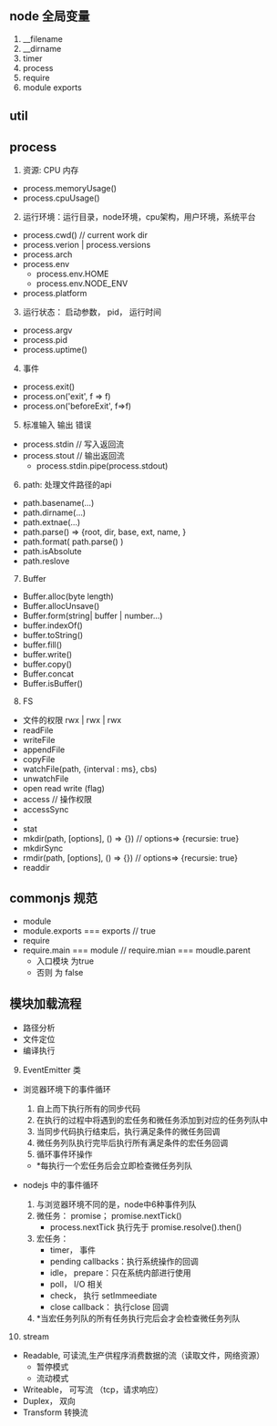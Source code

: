 ## node 全局变量
1. __filename
2. __dirname
3. timer
4. process
5. require
6. module exports

## util

## process
1. 资源: CPU 内存
  - process.memoryUsage()
  - process.cpuUsage()
2. 运行环境：运行目录，node环境，cpu架构，用户环境，系统平台
  - process.cwd() // current work dir
  - process.verion | process.versions
  - process.arch
  - process.env
    - process.env.HOME
    - process.env.NODE_ENV
  - process.platform
3. 运行状态： 启动参数， pid， 运行时间
  - process.argv
  - process.pid
  - process.uptime()
4. 事件
  - process.exit()
  - process.on('exit', f => f)
  - process.on('beforeExit', f=>f)
5. 标准输入 输出 错误
  - process.stdin // 写入返回流
  - process.stout // 输出返回流
    - process.stdin.pipe(process.stdout)
6. path: 处理文件路径的api
  - path.basename(...)
  - path.dirname(...)
  - path.extnae(...)
  - path.parse() => {root, dir, base, ext, name, }
  - path.format( path.parse() )
  - path.isAbsolute
  - path.reslove
7. Buffer
  - Buffer.alloc(byte length)
  - Buffer.allocUnsave()
  - Buffer.form(string| buffer | number...)
  - buffer.indexOf()
  - buffer.toString()
  - buffer.fill()
  - buffer.write()
  - buffer.copy()
  - Buffer.concat
  - Buffer.isBuffer()
8. FS
  - 文件的权限 rwx | rwx | rwx
  - readFile
  - writeFile
  - appendFile
  - copyFile
  - watchFile(path, {interval : ms}, cbs)
  - unwatchFile
  - open read write  (flag)
  - access // 操作权限
  - accessSync
  -
  - stat
  - mkdir(path, [options], () => {}) // options=> {recursie: true}
  - mkdirSync
  - rmdir(path, [options], () => {}) // options=> {recursie: true}
  - readdir

  ## commonjs 规范
  - module
  - module.exports === exports // true
  - require
  - require.main === module // require.mian === moudle.parent
    - 入口模块 为true
    - 否则 为 false

  ## 模块加载流程
  - 路径分析
  - 文件定位
  - 编译执行

9. EventEmitter 类
  - 浏览器环境下的事件循环
    1. 自上而下执行所有的同步代码
    2. 在执行的过程中将遇到的宏任务和微任务添加到对应的任务列队中
    3. 当同步代码执行结束后，执行满足条件的微任务回调
    4. 微任务列队执行完毕后执行所有满足条件的宏任务回调
    5. 循环事件环操作
    * *每执行一个宏任务后会立即检查微任务列队

  - nodejs 中的事件循环
    1. 与浏览器环境不同的是，node中6种事件列队
    2. 微任务： promise； promise.nextTick()
        - process.nextTick 执行先于 promise.resolve().then()
    3. 宏任务：
        - timer， 事件
        - pending callbacks：执行系统操作的回调
        - idle， prepare：只在系统内部进行使用
        - poll， I/O 相关
        - check， 执行 setImmeediate
        - close callback： 执行close 回调
    4. *当宏任务列队的所有任务执行完后会才会检查微任务列队

10. stream
  - Readable, 可读流,生产供程序消费数据的流（读取文件，网络资源）
    - 暂停模式
    - 流动模式
  - Writeable， 可写流 （tcp，请求响应）
  - Duplex， 双向
  - Transform 转换流